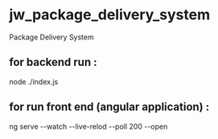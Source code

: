 # jw_package_delivery_system
Package Delivery System

## for backend run : 
node ./index.js 

## for run front end (angular application) : 
ng serve --watch --live-relod --poll 200 --open 

